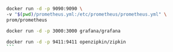 


```bash
docker run -d -p 9090:9090 \
-v "$(pwd)/prometheus.yml:/etc/prometheus/prometheus.yml" \
prom/prometheus
```

```bash
docker run -d -p 3000:3000 grafana/grafana
```

````bash
docker run -d -p 9411:9411 openzipkin/zipkin
```